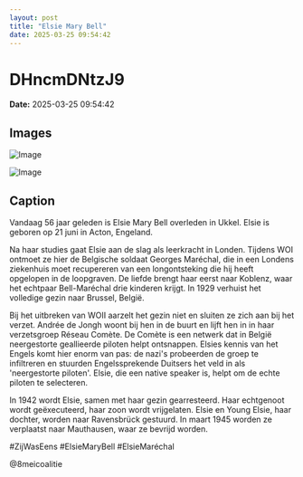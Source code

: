 ```yaml
---
layout: post
title: "Elsie Mary Bell"
date: 2025-03-25 09:54:42
---
```


# DHncmDNtzJ9

**Date:** 2025-03-25 09:54:42

## Images

![Image](/zij.was.eens/images/DHncmDNtzJ9_0.webp)

![Image](/zij.was.eens/images/DHncmDNtzJ9_1.webp)

## Caption

Vandaag 56 jaar geleden is Elsie Mary Bell overleden in Ukkel. Elsie is geboren op 21 juni in Acton, Engeland. 

Na haar studies gaat Elsie aan de slag als leerkracht in Londen. Tijdens WOI ontmoet ze hier de Belgische soldaat Georges Maréchal, die in een Londens ziekenhuis moet recupereren van een longontsteking die hij heeft opgelopen in de loopgraven. De liefde brengt haar eerst naar Koblenz, waar het echtpaar Bell-Maréchal drie kinderen krijgt. In 1929 verhuist het volledige gezin naar Brussel, België. 

Bij het uitbreken van WOII aarzelt het gezin niet en sluiten ze zich aan bij het verzet. Andrée de Jongh woont bij hen in de buurt en lijft hen in in haar verzetsgroep Réseau Comète. De Comète is een netwerk dat in België neergestorte geallieerde piloten helpt ontsnappen. Elsies kennis van het Engels komt hier enorm van pas: de nazi's probeerden de groep te infiltreren en stuurden Engelssprekende Duitsers het veld in als 'neergestorte piloten'. Elsie, die een native speaker is, helpt om de echte piloten te selecteren. 

In 1942 wordt Elsie, samen met haar gezin gearresteerd. Haar echtgenoot wordt geëxecuteerd, haar zoon wordt vrijgelaten. Elsie en Young Elsie, haar dochter, worden naar Ravensbrück gestuurd. In maart 1945 worden ze verplaatst naar Mauthausen, waar ze bevrijd worden. 

#ZijWasEens #ElsieMaryBell #ElsieMaréchal

@8meicoalitie

